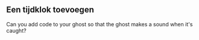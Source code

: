 ## Een tijdklok toevoegen

Can you add code to your ghost so that the ghost makes a sound when it's caught?